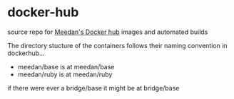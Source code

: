 # docker-hub
source repo for [Meedan's Docker hub](https://hub.docker.com/u/meedan/) images and automated builds

The directory stucture of the containers follows their naming convention in dockerhub...

 * meedan/base is at meedan/base
 * meedan/ruby is at meedan/ruby
 
 if there were ever a bridge/base it might be at bridge/base
 
